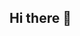 ## Hi there 👋

<!--
**AAAeatwhattoday/AAAeatwhattoday** is a ✨ _special_ ✨ repository because its `README.md` (this file) appears on your GitHub profile.

Here are some ideas to get you started:

- 🔭 I’m currently studying on Wuhan University
- 🌱 I’m currently learning Multi modal data fusion 
  - including:
  \item HSI and MSI

-->
